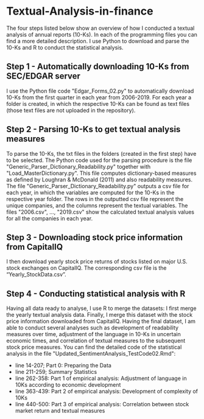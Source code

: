 # Textual-Analysis-in-finance
The four steps listed below show an overview of how I conducted a textual analysis of annual reports (10-Ks). In each of the programming files you can find a more detailed description. I use Python to download and parse the 10-Ks and R to conduct the statistical analysis. 

## Step 1 - Automatically downloading 10-Ks from SEC/EDGAR server
I use the Python file code "Edgar_Forms_02.py" to automatically download 10-Ks from the first quarter in each year from 2006-2019. 
For each year a folder is created, in which the respective 10-Ks can be found as text files (those text files are not uploaded in the repository).

## Step 2 - Parsing 10-Ks to get textual analysis measures
To parse the 10-Ks, the txt files in the folders (created in the first step) have to be selected. 
The Python code used for the parsing procedure is the file "Generic_Parser_Dictionary_Readability.py" together with "Load_MasterDictionary.py". This file computes dictionary-based measures as defined by Loughran & McDonald (2011) and also readability measures. The file "Generic_Parser_Dictionary_Readability.py" outputs a csv file for each year, in which the variables are computed for the 10-Ks in the respective year folder. The rows in the outputted csv file represent the unique companies, and the columns represent the textual variables. The files "2006.csv", ..., "2019.csv" show the calculated textual analysis values for all the companies in each year.

## Step 3 - Downloading stock price information from CapitalIQ
I then download yearly stock price returns of stocks listed on major U.S. stock exchanges on CapitalIQ. The corresponding csv file is the “Yearly_StockData.csv”.

## Step 4 - Conducting statistical analysis with R 
Having all data ready to analyse, I use R to merge the datasets: I first merge the yearly textual analysis data. Finally, I merge this dataset with the stock price information downloaded from CapitalIQ. Having the final dataset, I am able to conduct several analyses such as development of readability measures over time, adjustment of the language in 10-Ks in uncertain economic times, and correlation of textual measures to the subsequent stock price measures. You can find the detailed code of the statistical analysis in the file "Updated_SentimentAnalysis_TestCode02.Rmd": 
  - line 14-207; Part 0: Preparing the Data 
  - line 211-259; Summary Statistics
  - line 262-358: Part 1 of empirical analysis: Adjustment of language in 10Ks according to economic development 
  - line 363-439: Part 2 of empirical analysis: Development of complexity of 10Ks
  - line 440-500: Part 3 of empirical analysis: Correlation between stock market return and textual measures

